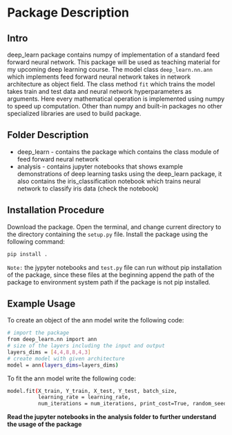 # Package Description

## Intro
deep_learn package contains numpy of implementation of a standard feed forward neural network. This package will be used as teaching material for my upcoming deep learning course. The model class `deep_learn.nn.ann` which implements feed forward neural network takes in network architecture as object field. The class method `fit` which trains the model takes train and test data and neural network hyperparameters as arguments. Here every mathematical operation is implemented using numpy to speed up computation. Other than numpy and built-in packages no other specialized libraries are used to build package.

## Folder Description
- deep_learn - contains the package which contains the class module of feed forward neural network
- analysis - contains jupyter notebooks that shows example demonstrations of deep learning tasks using the deep_learn package, it also contains the iris_classification notebook which trains neural network to classify iris data (check the notebook)

## Installation Procedure
Download the package. Open the terminal, and change current directory to the directory containing the `setup.py` file. Install the package using the following command:
```sh
pip install .
```
`Note:` the jypyter notebooks and `test.py` file can run without pip installation of the package, since these files at the beginning append the path of the package to environment system path if the package is not pip installed.

## Example Usage
To create an object of the ann model write the following code:
```sh
# import the package
from deep_learn.nn import ann
# size of the layers including the input and output
layers_dims = [4,4,8,8,4,3]
# create model with given architecture
model = ann(layers_dims=layers_dims)
```

To fit the ann model write the following code:
```sh
model.fit(X_train, Y_train, X_test, Y_test, batch_size,
          learning_rate = learning_rate,
          num_iterations = num_iterations, print_cost=True, random_seed = 0)
```

**Read the jupyter notebooks in the analysis folder to further understand the usage of the package**
